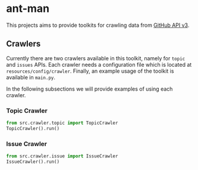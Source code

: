 # ant-man

This projects aims to provide toolkits for crawling data from [GitHub API v3](https://developer.github.com/v3/).

## Crawlers

Currently there are two crawlers available in this toolkit, namely for `topic` and `issues` APIs. Each crawler needs a configuration file which is located at `resources/config/crawler`. Finally, an example usage of the toolkit is available in `main.py`.

In the following subsections we will provide examples of using each crawler.

### Topic Crawler

```python
from src.crawler.topic import TopicCrawler
TopicCrawler().run()
```

### Issue Crawler

```python
from src.crawler.issue import IssueCrawler
IssueCrawler().run()
```
